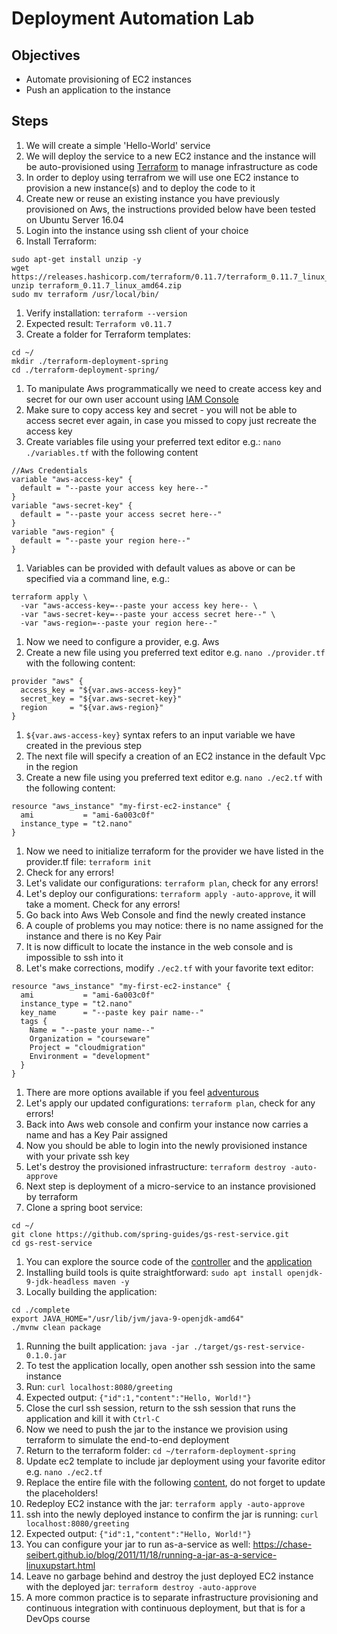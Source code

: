 # Deployment Automation Lab

## Objectives

* Automate provisioning of EC2 instances
* Push an application to the instance

## Steps

1. We will create a simple 'Hello-World' service
1. We will deploy the service to a new EC2 instance and the instance will be auto-provisioned using [Terraform](https://www.terraform.io/) to manage infrastructure as code
1. In order to deploy using terrafrom we will use one EC2 instance to provision a new instance(s) and to deploy the code to it
1. Create new or reuse an existing instance you have previously provisioned on Aws, the instructions provided below have been tested on Ubuntu  Server 16.04
1. Login into the instance using ssh client of your choice
1. Install Terraform:
```
sudo apt-get install unzip -y
wget https://releases.hashicorp.com/terraform/0.11.7/terraform_0.11.7_linux_amd64.zip
unzip terraform_0.11.7_linux_amd64.zip
sudo mv terraform /usr/local/bin/
```
1. Verify installation: `terraform --version`
1. Expected result: `Terraform v0.11.7`
1. Create a folder for Terraform templates:
```
cd ~/
mkdir ./terraform-deployment-spring
cd ./terraform-deployment-spring/
```
1. To manipulate Aws programmatically we need to create access key and secret for our own user account using [IAM Console](https://docs.aws.amazon.com/IAM/latest/UserGuide/id_credentials_access-keys.html#Using_CreateAccessKey)
1. Make sure to copy access key and secret - you will not be able to access secret ever again, in case you missed to copy just recreate the access key
1. Create variables file using your preferred text editor e.g.: `nano ./variables.tf` with the following content
```
//Aws Credentials
variable "aws-access-key" {
  default = "--paste your access key here--"
}
variable "aws-secret-key" {
  default = "--paste your access secret here--"
}
variable "aws-region" {
  default = "--paste your region here--"
}
```
1. Variables can be provided with default values as above or can be specified via a command line, e.g.:
```
terraform apply \
  -var "aws-access-key=--paste your access key here-- \
  -var "aws-secret-key=--paste your access secret here--" \
  -var "aws-region=--paste your region here--"
```
1. Now we need to configure a provider, e.g. Aws
1. Create a new file using you preferred text editor e.g. `nano ./provider.tf` with the following content:
```
provider "aws" {
  access_key = "${var.aws-access-key}"
  secret_key = "${var.aws-secret-key}"
  region     = "${var.aws-region}"
}
```
1. `${var.aws-access-key}` syntax refers to an input variable we have created in the previous step
1. The next file will specify a creation of an EC2 instance in the default Vpc in the region
1. Create a new file using you preferred text editor e.g. `nano ./ec2.tf` with the following content:
```
resource "aws_instance" "my-first-ec2-instance" {
  ami           = "ami-6a003c0f"
  instance_type = "t2.nano"
}
```
1. Now we need to initialize terraform for the provider we have listed in the provider.tf file: `terraform init`
1. Check for any errors!
1. Let's validate our configurations: `terraform plan`, check for any errors!
1. Let's deploy our configurations: `terraform apply -auto-approve`, it will take a moment. Check for any errors!
1. Go back into Aws Web Console and find the newly created instance
1. A couple of problems you may notice: there is no name assigned for the instance and there is no Key Pair
1. It is now difficult to locate the instance in the web console and is impossible to ssh into it
1. Let's make corrections, modify `./ec2.tf` with your favorite text editor:
```
resource "aws_instance" "my-first-ec2-instance" {
  ami           = "ami-6a003c0f"
  instance_type = "t2.nano"
  key_name      = "--paste key pair name--"
  tags {
    Name = "--paste your name--"
    Organization = "courseware"
    Project = "cloudmigration"
    Environment = "development"
  }
}
```
1. There are more options available if you feel [adventurous](https://www.terraform.io/docs/providers/aws/r/instance.html)
1. Let's apply our updated configurations: `terraform plan`, check for any errors!
1. Back into Aws web console and confirm your instance now carries a name and has a Key Pair assigned
1. Now you should be able to login into the newly provisioned instance with your private ssh key
1. Let's destroy the provisioned infrastructure: `terraform destroy -auto-approve`
1. Next step is deployment of a micro-service to an instance provisioned by terraform
1. Clone a spring boot service:
```
cd ~/
git clone https://github.com/spring-guides/gs-rest-service.git
cd gs-rest-service
```
1. You can explore the source code of the [controller](https://github.com/spring-guides/gs-rest-service/blob/master/complete/src/main/java/hello/GreetingController.java) and the [application](https://github.com/spring-guides/gs-rest-service/blob/master/complete/src/main/java/hello/Application.java)
1. Installing build tools is quite straightforward: `sudo apt install openjdk-9-jdk-headless maven -y`
1. Locally building the application:
```
cd ./complete
export JAVA_HOME="/usr/lib/jvm/java-9-openjdk-amd64"
./mvnw clean package
```
1. Running the built application: `java -jar ./target/gs-rest-service-0.1.0.jar`
1. To test the application locally, open another ssh session into the same instance
1. Run: `curl localhost:8080/greeting`
1. Expected output: `{"id":1,"content":"Hello, World!"}`
1. Close the curl ssh session, return to the ssh session that runs the application and kill it with `Ctrl-C`
1. Now we need to push the jar to the instance we provision using terraform to simulate the end-to-end deployment
1. Return to the terraform folder: `cd ~/terraform-deployment-spring`
1. Update ec2 template to include jar deployment using your favorite editor e.g. `nano ./ec2.tf` 
1. Replace the entire file with the following [content](../../lab_support/ec2.md), do not forget to update the placeholders!
1. Redeploy EC2 instance with the jar: `terraform apply -auto-approve`
1. ssh into the newly deployed instance to confirm the jar is running: `curl localhost:8080/greeting`
1. Expected output: `{"id":1,"content":"Hello, World!"}`
1. You can configure your jar to run as-a-service as well: https://chase-seibert.github.io/blog/2011/11/18/running-a-jar-as-a-service-linuxupstart.html
1. Leave no garbage behind and destroy the just deployed EC2 instance with the deployed jar: `terraform destroy -auto-approve`
1. A more common practice is to separate infrastructure provisioning and continuous integration with continuous deployment, but that is for a DevOps course